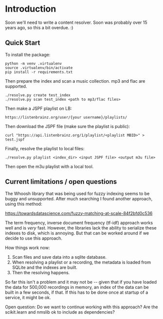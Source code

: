 # Introduction

Soon we'll need to write a content resolver. Soon was probably over 15 years ago,
so this a bit overdue. :)

## Quick Start

To install the package:

```
python -m venv .virtualenv
source .virtualenv/bin/activate
pip install -r requirements.txt
```

Then prepare the index and scan a music collection. mp3 and flac are supported.

```
./resolve.py create test_index
./resolve.py scan test_index <path to mp3/flac files>
```

Then make a JSPF playlist on LB:

```
https://listenbrainz.org/user/{your username}/playlists/
```

Then download the JSPF file (make sure the playlist is public):

```
curl "https://api.listenbrainz.org/1/playlist/<playlist MBID>" > test.jspf
```

Finally, resolve the playlist to local files:

```
./resolve.py playlist <index_dir> <input JSPF file> <output m3u file>
```

Then open the m3u playlist with a local tool.


## Current limitations / open questions

The Whoosh library that was being used for fuzzy indexing seems to be buggy and unsupported.
After much searching I found another approach, using this method:

  https://towardsdatascience.com/fuzzy-matching-at-scale-84f2bfd0c536

The term frequency, inverse document frequency (tf-idf) approach works well and is *very* fast. However, the
libraries lack the ability to serialize these indexes to disk, which is annoying. But that can be worked around
if we decide to use this approach.

How things work now:

1. Scan files and save data into a sqlite database.
2. When resolving a playlist or a recording, the metadata is loaded from SQLite and the indexes are built.
3. Then the resolving happens.

So far this isn't a problem and it may not be -- given that if you have loaded the data for 500,000 recordings in
memory, an index of the data can be built in a few seconds, if that. If this has to be done once at startup of a
service, it might be ok.

Open question: Do we want to continue working with this approach? Are the scikit.learn and nmslib ok
to include as dependencies?
